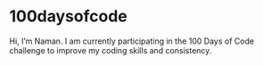 # 100daysofcode
Hi, I’m Naman. I am currently participating in the 100 Days of Code challenge to improve my coding skills and consistency.
